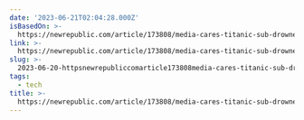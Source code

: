 ```yaml
---
date: '2023-06-21T02:04:28.000Z'
isBasedOn: >-
  https://newrepublic.com/article/173808/media-cares-titanic-sub-drowned-migrants
link: >-
  https://newrepublic.com/article/173808/media-cares-titanic-sub-drowned-migrants
slug: >-
  2023-06-20-httpsnewrepubliccomarticle173808media-cares-titanic-sub-drowned-migrants
tags:
  - tech
title: >-
  https://newrepublic.com/article/173808/media-cares-titanic-sub-drowned-migrants
---
```



